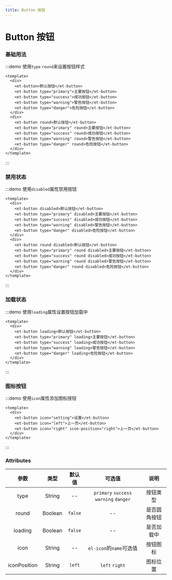 ```yaml
---
title: Button 按钮
---
```


# Button 按钮

### 基础用法

:::demo 使用`type` `round`来设置按钮样式

```vue
<template>
  <div>
    <et-button>默认按钮</et-button>
    <et-button type="primary">主要按钮</et-button>
    <et-button type="success">成功按钮</et-button>
    <et-button type="warning">警告按钮</et-button>
    <et-button type="danger">危险按钮</et-button>
  </div>
  <div>
    <et-button round>默认按钮</et-button>
    <et-button type="primary" round>主要按钮</et-button>
    <et-button type="success" round>成功按钮</et-button>
    <et-button type="warning" round>警告按钮</et-button>
    <et-button type="danger" round>危险按钮</et-button>
  </div>
</template>
```

:::

### 禁用状态

:::demo 使用`disabled`属性禁用按钮

```vue
<template>
  <div>
    <et-button disabled>默认按钮</et-button>
    <et-button type="primary" disabled>主要按钮</et-button>
    <et-button type="success" disabled>成功按钮</et-button>
    <et-button type="warning" disabled>警告按钮</et-button>
    <et-button type="danger" disabled>危险按钮</et-button>
  </div>
  <div>
    <et-button round disabled>默认按钮</et-button>
    <et-button type="primary" round disabled>主要按钮</et-button>
    <et-button type="success" round disabled>成功按钮</et-button>
    <et-button type="warning" round disabled>警告按钮</et-button>
    <et-button type="danger" round disabled>危险按钮</et-button>
  </div>
</template>
```

:::

### 加载状态

:::demo 使用`loading`属性设置按钮加载中

```vue
<template>
  <div>
    <et-button loading>默认按钮</et-button>
    <et-button type="primary" loading>主要按钮</et-button>
    <et-button type="success" loading>成功按钮</et-button>
    <et-button type="warning" loading>警告按钮</et-button>
    <et-button type="danger" loading>危险按钮</et-button>
  </div>
</template>
```

:::

### 图标按钮

:::demo 使用`icon`属性添加图标按钮

```vue
<template>
  <div>
    <et-button icon="setting">设置</et-button>
    <et-button icon="left">上一页</et-button>
    <et-button icon="right" icon-position="right">上一页</et-button>
  </div>
</template>
```

:::

<!-- ### 按钮组

:::demo 使用`button-group`标签

```vue
<template>
  <div>
    <et-button-group>
      <et-button icon="left">上一页</et-button>
      <et-button>更多</et-button>
      <et-button icon="right" icon-position="right">下一页</et-button>
    </et-button-group>
  </div>
</template>
```

::: -->

### Attributes

|     参数     |  类型   | 默认值  |                 可选值                 |     说明     |
| :----------: | :-----: | :-----: | :------------------------------------: | :----------: |
|     type     | String  |   --    | `primary` `success` `warning` `danger` |   按钮类型   |
|    round     | Boolean | `false` |                   --                   | 是否圆角按钮 |
|   loading    | Boolean | `false` |                   --                   |  是否加载中  |
|     icon     | String  |   --    |        `el-icon`的`name`可选值         |   按钮图标   |
| iconPosition | String  | `left`  |             `left` `right`             |   图标位置   |

